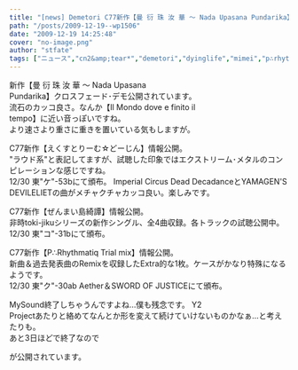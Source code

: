 ```yaml
---
title: "[news] Demetori C77新作【曼 衍 珠 汝 華 ～ Nada Upasana Pundarika】クロスフェード･デモ公開"
path: "/posts/2009-12-19--wp1506"
date: "2009-12-19 14:25:48"
cover: "no-image.png"
author: "stfate"
tags: ["ニュース","cn2&amp;tear*","demetori","dyinglife","mimei","p∴rhythmatiq"]
---
```


<style type="text/css">
<!--
p {white-space: pre-wrap};
-->
</style>



新作【曼 衍 珠 汝 華 ～ Nada Upasana Pundarika】クロスフェード･デモ公開されています。
流石のカッコ良さ。なんか【Il Mondo dove e finito il tempo】に近い音っぽいですね。
より速さより重さに重きを置いている気もしますが。



C77新作【えくすとりーむ☆どーじん】情報公開。
"ラウド系"と表記してますが、試聴した印象ではエクストリーム･メタルのコンピレーションな感じですね。
12/30 東"ケ"-53bにて頒布。
Imperial Circus Dead DecadanceとYAMAGEN'S DEVILELIETの曲がメチャクチャカッコ良い。楽しみです。



C77新作【ぜんまい島綺譚】情報公開。
非時toki-jikuシリーズの新作シングル、全4曲収録。各トラックの試聴公開中。
12/30 東"コ"-31bにて頒布。



C77新作【P∴Rhythmatiq Trial mix】情報公開。
新曲＆過去発表曲のRemixを収録したExtra的な1枚。ケースがかなり特殊になるようです。
12/30 東"ク"-30ab Aether＆SWORD OF JUSTICEにて頒布。


MySound終了しちゃうんですよね…僕も残念です。
Y2 Projectあたりと絡めてなんとか形を変えて続けていけないものかなぁ…と考えたりも。
あと3日ほどで終了なので


が公開されています。